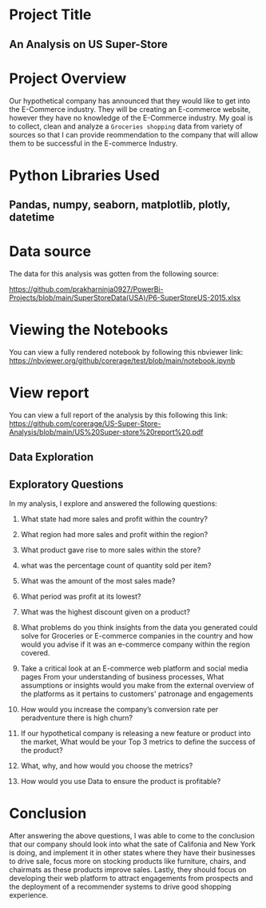 # Project Title
## An Analysis on US Super-Store

# Project Overview
Our hypothetical company has announced that they would like to get into the E-Commerce industry. They will be creating an E-commerce website, however they have no knowledge of the E-Commerce industry. My goal is to collect, clean and analyze a `Groceries shopping` data from variety of sources so that I can provide reommendation to the company that will allow them to be successful in the E-commerce Industry.

# Python Libraries Used

## Pandas, numpy, seaborn, matplotlib, plotly, datetime

# Data source
The data for this analysis was gotten from the following source:

https://github.com/prakharninja0927/PowerBi-Projects/blob/main/SuperStoreData(USA)/P6-SuperStoreUS-2015.xlsx

# Viewing the Notebooks
You can view a fully rendered notebook by following this nbviewer link:
https://nbviewer.org/github/corerage/test/blob/main/notebook.ipynb

# View report
You can view a full report of the analysis by this following this link:
https://github.com/corerage/US-Super-Store-Analysis/blob/main/US%20Super-store%20report%20.pdf

## Data Exploration


## Exploratory Questions

In my analysis, I explore and answered the following questions:

1. What state had more sales and profit within the country?

2. What region had more sales and profit within the region?

3. What product gave rise to more sales within the store?

4. what was the percentage count of quantity sold per item?

5. What was the amount of the most sales made?

6. What period was profit at its lowest?

7. What was the highest discount given on a product?

8. What problems do you think insights from the data you generated could solve for Groceries or E-commerce companies in the country and how would you advise if it was an e-commerce company within the region covered.

9. Take a critical look at an E-commerce web platform and social media pages
From your understanding of business processes, What assumptions or insights would you make from the external overview of the platforms as it pertains to customers' patronage and engagements

10. How would you increase the company’s conversion rate per peradventure there is high churn?

11. If our hypothetical company is releasing a new feature or product into the market,
What would be your Top 3 metrics to define the success of the product?

12. What, why, and how would you choose the metrics?

13. How would you use Data to ensure the product is profitable?

# Conclusion

After answering the above questions, I was able to come to the conclusion that our company should look into what the sate of Califonia and New York is doing, and implement it in other states where they have their businesses to drive sale, focus more on stocking products like furniture, chairs, and chairmats as these products improve sales. Lastly, they should focus on developing their web platform to attract engagements from prospects and the deployment of a recommender systems to drive good shopping experience.


